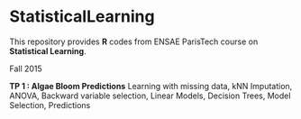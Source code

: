 # StatisticalLearning

This repository provides **R** codes from ENSAE ParisTech course on **Statistical Learning**. 

Fall 2015

**TP 1 : Algae Bloom Predictions** Learning with missing data, kNN Imputation, ANOVA, Backward variable selection, Linear Models, Decision Trees, Model Selection, Predictions
